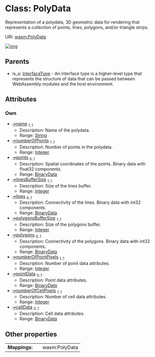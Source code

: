 
# Class: PolyData


Representation of a polydata, 3D geometric data for rendering that represents a collection of points, lines, polygons, and/or triangle strips.

URI: [wasm:PolyData](https://w3id.org/itk/wasmPolyData)


[![img](https://yuml.me/diagram/nofunky;dir:TB/class/[BinaryData]<cellData%200..1-++[PolyData&#124;name:string;numberOfPoints:integer;linesBufferSize:integer;polygonsBufferSize:integer;numberOfPointPixels:integer;numberOfCellPixels:integer],[BinaryData]<pointData%200..1-++[PolyData],[BinaryData]<polygons%200..1-++[PolyData],[BinaryData]<lines%200..1-++[PolyData],[BinaryData]<points%200..1-++[PolyData],[InterfaceType]^-[PolyData],[InterfaceType],[BinaryData])](https://yuml.me/diagram/nofunky;dir:TB/class/[BinaryData]<cellData%200..1-++[PolyData&#124;name:string;numberOfPoints:integer;linesBufferSize:integer;polygonsBufferSize:integer;numberOfPointPixels:integer;numberOfCellPixels:integer],[BinaryData]<pointData%200..1-++[PolyData],[BinaryData]<polygons%200..1-++[PolyData],[BinaryData]<lines%200..1-++[PolyData],[BinaryData]<points%200..1-++[PolyData],[InterfaceType]^-[PolyData],[InterfaceType],[BinaryData])

## Parents

 *  is_a: [InterfaceType](InterfaceType.md) - An interface type is a higher-level type that represents the structure of data that can be passed between WebAssembly modules and the host environment.

## Attributes


### Own

 * [➞name](polyData__name.md)  <sub>1..1</sub>
     * Description: Name of the polydata.
     * Range: [String](types/String.md)
 * [➞numberOfPoints](polyData__numberOfPoints.md)  <sub>1..1</sub>
     * Description: Number of points in the polydata.
     * Range: [Integer](types/Integer.md)
 * [➞points](polyData__points.md)  <sub>0..1</sub>
     * Description: Spatial coordinates of the points. Binary data with float32 components.
     * Range: [BinaryData](BinaryData.md)
 * [➞linesBufferSize](polyData__linesBufferSize.md)  <sub>1..1</sub>
     * Description: Size of the lines buffer.
     * Range: [Integer](types/Integer.md)
 * [➞lines](polyData__lines.md)  <sub>0..1</sub>
     * Description: Connectivity of the lines. Binary data with int32 components.
     * Range: [BinaryData](BinaryData.md)
 * [➞polygonsBufferSize](polyData__polygonsBufferSize.md)  <sub>1..1</sub>
     * Description: Size of the polygons buffer.
     * Range: [Integer](types/Integer.md)
 * [➞polygons](polyData__polygons.md)  <sub>0..1</sub>
     * Description: Connectivity of the polygons. Binary data with int32 components.
     * Range: [BinaryData](BinaryData.md)
 * [➞numberOfPointPixels](polyData__numberOfPointPixels.md)  <sub>1..1</sub>
     * Description: Number of point data attributes.
     * Range: [Integer](types/Integer.md)
 * [➞pointData](polyData__pointData.md)  <sub>0..1</sub>
     * Description: Point data attributes.
     * Range: [BinaryData](BinaryData.md)
 * [➞numberOfCellPixels](polyData__numberOfCellPixels.md)  <sub>1..1</sub>
     * Description: Number of cell data attributes.
     * Range: [Integer](types/Integer.md)
 * [➞cellData](polyData__cellData.md)  <sub>0..1</sub>
     * Description: Cell data attributes.
     * Range: [BinaryData](BinaryData.md)

## Other properties

|  |  |  |
| --- | --- | --- |
| **Mappings:** | | wasm:PolyData |

